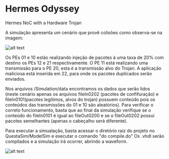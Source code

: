 # Hermes Odyssey
Hermes NoC with a Hardware Trojan

A simulação apresenta um cenário que provê colisões como observa-se na imagem:

![alt text](https://raw.githubusercontent.com/iacanaw/Hermes_Odyssey/master/Cenário.png)

Os PEs 01 e 10 estão realizando injeção de pacotes à uma taxa de 20% com destino os PEs 12 e 21 respectivamente.
O PE 11 está realizando uma transmissão para o PE 20, esta é a transmissão alvo do Trojan.
A aplicação maliciosa está inserida em 22, para onde os pacotes duplicados serão enviados.

Nos arquivos /Simulation/data encontramos os dados que serão lidos (neste cenário apenas os arquivos fileIn0202 (pacotes de confifuração) e fileIn0101(pacotes legítimos, alvos do trojan) possuem conteúdo pois os conteúdos das transmissões do 01 e 10 são aleatórios).
Para verificar o correto funcionamento, basta que ao final da simulação verifique se o conteúdo do fileIn0101 é igual ao fileOut0200 e se o fileOut0202 possui pacotes semelhantes (apenas o cabeçalho será diferente).

Para executar a simualação, basta acessar o diretório raiz do projeto no QuestaSim/ModelSim e executar o comando "do compile.do"
Os .vhdl serão compilados e a simulação irá ocorrer, abrindo a waveform.

![alt text](https://raw.githubusercontent.com/iacanaw/Hermes_Odyssey/master/Wave.png)

